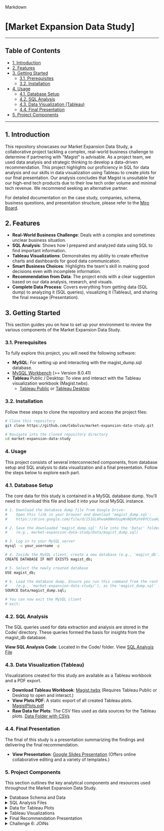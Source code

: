 Markdown

# [Market Expansion Data Study]

---

## Table of Contents

- [1. Introduction](#1-introduction)
- [2. Features](#2-features)
- [3. Getting Started](#3-getting-started)
    - [3.1. Prerequisites](#31-prerequisites)
    - [3.2. Installation](#32-installation)
- [4. Usage](#4-usage)
  - [4.1. Database Setup](#41-database-setup)
  - [4.2. SQL Analysis](#42-sql-analysis)
  - [4.3. Data Visualization (Tableau)](#43-data-visualization-tableau)
  - [4.4. Final Presentation](#44-final-presentation)
- [5. Project Components](#5-project-components)

---

## 1. Introduction

This repository showcases our Market Expansion Data Study, a collaborative project tackling a complex, real-world business challenge to determine if partnering with "Magist" is advisable. As a project team, we used data analysis and strategic thinking to develop a data-driven recommendation. This project highlights our proficiency in SQL for data analysis and our skills in data visualization using Tableau to create plots for our final presentation. 
Our analysis concludes that Magist is unsuitable for our high-end tech products due to their low tech order volume and minimal tech revenue. We recommend seeking an alternative partner. 

For detailed documentation on the case study, companies, schema, business questions, and presentation structure, please refer to the [Miro Board](https://miro.com/app/board/uXjVIGWwBlk=/?moveToWidget=3458764623835036060&cot=14).

## 2. Features

- **Real-World Business Challenge**: Deals with a complex and sometimes unclear business situation.
- **SQL Analysis**: Shows how I prepared and analyzed data using SQL to find important information.
- **Tableau Visualizations**: Demonstrates my ability to create effective charts and dashboards for good data communication.
- **Smart Business Choices**: Highlights the team's skill in making good decisions even with incomplete information.
- **Recommendation from Data**: The project ends with a clear suggestion based on our data analysis, research, and visuals.
- **Complete Data Process**: Covers everything from getting data (SQL dump) to analyzing it (SQL queries), visualizing it (Tableau), and sharing the final message (Presentation).

## 3. Getting Started

This section guides you on how to set up your environment to review the various components of the Market Expansion Data Study.

### 3.1. Prerequisites

To fully explore this project, you will need the following software:

-  **MySQL**: For setting up and interacting with the magist_dump.sql database.
  - [MySQL Workbench](https://dev.mysql.com/downloads/workbench/) (>= Version 8.0.41)
- **Tableau** Public / Desktop: To view and interact with the Tableau visualization workbook (Magist.twbx).
  - [Tableau Public](https://public.tableau.com/app/discover) or [Tableau Desktop](https://www.tableau.com/products/desktop)

### 3.2. Installation

Follow these steps to clone the repository and access the project files:

```bash
# Clone this repository
git clone https://github.com/Cebulva/market-expansion-data-study.git

# Navigate into the cloned repository directory
cd market-expansion-data-study
```

### 4. Usage

This project consists of several interconnected components, from database setup and SQL analysis to data visualization and a final presentation. Follow the steps below to explore each part.

### 4.1. Database Setup
The core data for this study is contained in a MySQL database dump. You'll need to download this file and load it into your local MySQL instance.

```bash
# 1. Download the database dump file from Google Drive:
#    Open this link in your browser and download 'magist_dump.sql':
#    https://drive.google.com/file/d/151GL0hwaA0NmVUupNnNQVRzhV0YCCuaH/view?usp=sharing

# 2. Save the downloaded 'magist_dump.sql' file into the 'Data/' folder of your cloned repository.
#    (e.g., market-expansion-data-study/Data/magist_dump.sql)

# 3. Log in to your MySQL server
mysql -u your_username -p

# 4. Inside the MySQL client, create a new database (e.g., 'magist_db')
CREATE DATABASE IF NOT EXISTS magist_db;

# 5. Select the newly created database
USE magist_db;

# 6. Load the database dump. Ensure you run this command from the root of your cloned repository
#    (e.g., 'market-expansion-data-study/'), as the 'magist_dump.sql' file is located in the 'Data/' folder.
SOURCE Data/magist_dump.sql;

# You can now exit the MySQL client
# exit;
```

### 4.2. SQL Analysis
The SQL queries used for data extraction and analysis are stored in the Code/ directory. These queries formed the basis for insights from the magist_db database.

**View SQL Analysis Code**: Located in the Code/ folder. View [SQL Analysis File](https://github.com/Cebulva/market-expansion-data-study/blob/main/Code/Exploring_Magist.sql)

### 4.3. Data Visualization (Tableau)

Visualizations created for this study are available as a Tableau workbook and a PDF export.

- **Download Tableau Workbook**: [Magist.twbx](https://drive.google.com/file/d/15ZO5cIy_km00jJ3RTTdT2iNBAwfST9YN/view?usp=sharing) (Requires Tableau Public or Desktop to open and interact.)
- **View Plots PDF**: A static export of all created Tableau plots. [MagistPlots.pdf](https://github.com/Cebulva/market-expansion-data-study/blob/main/Tableau/MagistPlots.pdf)
- **Raw Data for Plots**: The CSV files used as data sources for the Tableau plots. [Data Folder with CSVs](https://github.com/Cebulva/market-expansion-data-study/tree/main/Data)

### 4.4. Final Presentation

The final of this study is a presentation summarizing the findings and delivering the final recommendation.

- **View Presentation**: [Google Slides Presentation](https://docs.google.com/presentation/d/1kwiiCyD-UfqA4ABKSzQ96Ii-RYC8u2okvhK28bIOpmE/edit?usp=sharing) (Offers online collaborative editing and a variety of templates.)


### 5. Project Components

This section outlines the key analytical components and resources used throughout the Market Expansion Data Study.

<details>
<summary>Database Schema and Data</summary>
<br>
The core of this study relies on the magist_db database. You can review its structure and the raw data by setting it up locally as described in the Database Setup section. The schema provides a blueprint of the database tables and their relationships.
<br>
<a href="https://github.com/Cebulva/market-expansion-data-study/tree/main/Resources">View Database Schema</a>
</details>

<details>
<summary>SQL Analysis Files</summary>
<br>
Explore the SQL queries used to extract, transform, and analyze the data from the magist_db. These queries form the analytical backbone of the study, enabling the identification of key trends and insights.
<br>
<a href="https://github.com/Cebulva/market-expansion-data-study/blob/main/Code/Exploring_Magist.sql">View SQL Analysis Code</a>
</details>

<details>
<summary>Data for Tableau Plots</summary>
<br>
These CSV files are the direct tables extracted from the magist_dump.sql database dump. They serve as the original data sources that were imported into Tableau to build the various charts and graphs, representing the raw data used for visualization.
<br>
<a href="https://github.com/Cebulva/market-expansion-data-study/tree/main/Data">View Original Data Tables (CSVs)</a>
</details>

<details>
<summary>Tableau Visualizations</summary>
<br>
A collection of interactive dashboards and plots created using Tableau. These visuals help present complex data in a clear and strong way, supporting our recommendation.
<br>
<a href="https://github.com/Cebulva/market-expansion-data-study/tree/main/Tableau">View Tableau Plots Folder</a>
<br>
<a href="https://github.com/Cebulva/market-expansion-data-study/blob/main/Tableau/MagistPlots.pdf">View Plots PDF</a>
</details>

<details>
<summary>Final Recommendation Presentation</summary>
<br>
The presentation showing the project's scope, methodology, key findings, and the final recommendation regarding the Magist deal. This deliverable aims to come with a clear story and actionable insights.
<br>
<a href="https://docs.google.com/presentation/d/1kwiiCyD-UfqA4ABKSzQ96Ii-RYC8u2okvhK28bIOpmE/edit?usp=sharing">View Presentation</a>
</details>

<details>
<summary>Challenge 6: JOINs</summary>
<br>
A comprehensive demonstration of various `JOIN` types (e.g., `INNER JOIN`, `LEFT JOIN`, `RIGHT JOIN`, `FULL JOIN`) to combine data from multiple related tables.
<br>
<a href="Challenges/sql_challenges_6.sql">View Challenge 6 Code</a>
</details>
